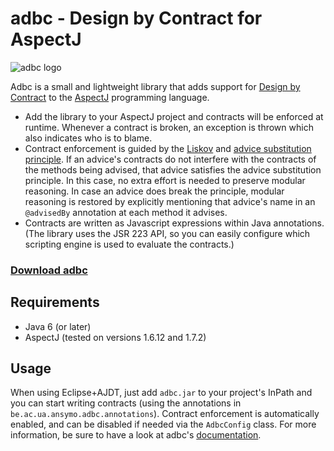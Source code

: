 adbc - Design by Contract for AspectJ
=====================================

![adbc logo](https://raw.github.com/timmolderez/adbc/master/doc/adbc.png)

Adbc is a small and lightweight library that adds support for [Design by Contract](http://en.wikipedia.org/wiki/Design_by_contract) to the [AspectJ](http://eclipse.org/aspectj/) programming language.

- Add the library to your AspectJ project and contracts will be enforced at runtime. Whenever a contract is broken, an exception is thrown which also indicates who is to blame.
- Contract enforcement is guided by the [Liskov](http://en.wikipedia.org/wiki/Liskov_substitution_principle) and [advice substitution principle](http://dl.acm.org/citation.cfm?id=2162015). If an advice's contracts do not interfere with the contracts of the methods being advised, that advice satisfies the advice substitution principle. In this case, no extra effort is needed to preserve modular reasoning. In case an advice does break the principle, modular reasoning is restored by explicitly mentioning that advice's name in an `@advisedBy` annotation at each method it advises.
- Contracts are written as Javascript expressions within Java annotations. (The library uses the JSR 223 API, so you can easily configure which scripting engine is used to evaluate the contracts.)

### [Download adbc](http://timmolderez.be/builds/adbc/)

## Requirements

- Java 6 (or later)
- AspectJ (tested on versions 1.6.12 and 1.7.2)

## Usage

When using Eclipse+AJDT, just add `adbc.jar` to your project's InPath and you can start writing contracts (using the annotations in `be.ac.ua.ansymo.adbc.annotations`). Contract enforcement is automatically enabled, and can be disabled if needed via the `AdbcConfig` class. 
For more information, be sure to have a look at adbc's [documentation](https://raw.github.com/timmolderez/adbc/master/doc/README.pdf).